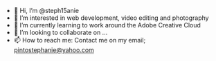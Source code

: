 - 👋 Hi, I’m @steph15anie
- 👀 I’m interested in web development, video editing and photography
- 🌱 I’m currently learning to work around the Adobe Creative Cloud
- 💞️ I’m looking to collaborate on ...
- 📫 How to reach me: Contact me on my email; pintostephanie@yahoo.com

<!---
steph15anie/steph15anie is a ✨ special ✨ repository because its `README.md` (this file) appears on your GitHub profile.
You can click the Preview link to take a look at your changes.
--->
